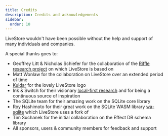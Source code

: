 ```yaml
---
title: Credits
description: Credits and acknowledgements
sidebar:
  order: 10
---
```


LiveStore wouldn't have been possible without the help and support of many individuals and companies.

A special thanks goes to:

- Geoffrey Litt & Nicholas Schiefer for the collaboration of the [Riffle research project](https://riffle.systems/essays/prelude/) on which LiveStore is based on
- Matt Wonlaw for the collaboration on LiveStore over an extended period of time
- [Kuldar](https://kuldar.com) for the lovely LiveStore logo
- Ink & Switch for their visionary [local-first research](https://inkandswitch.com/local-first/) and for being a continuous source of inspiration
- The SQLite team for their amazing work on the SQLite core library
- Roy Hashimoto for their great work on the SQLite WASM library [wa-sqlite](https://github.com/rhashimoto/wa-sqlite) which LiveStore uses a fork of
- Tim Suchanek for the initial collaboration on the Effect DB schema library
- All sponsors, users & community members for feedback and support
